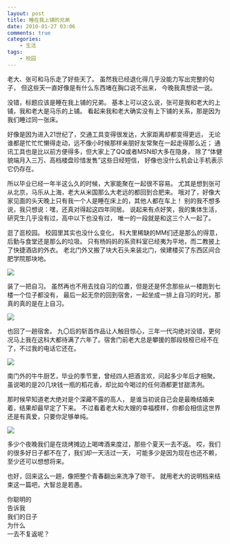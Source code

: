 ```yaml
---
layout: post
title: 睡在我上铺的兄弟
date: 2010-01-27 03:06
comments: true
categories:
    - 生活
tags:
    - 校园
---
```


老大、张可和马乐走了好些天了。
虽然我已经退化得几乎没能力写出完整的句子，
但这些天一直好像是有什么东西堵在胸口说不出来，
今晚我真想说一说。

没错，标题应该是睡在我上铺的兄弟。
基本上可以这么说，张可是我和老大的上铺，我和老大是马乐的上铺。
看起来我和老大确实没有上下铺的关系，那是因为我们睡过同一张床。

好像是因为进入21世纪了，交通工具变得很发达，大家距离却都变得更远，
无论谁都是忙忙忙懒得走动，远不像小时候那样亲朋好友常聚在一起走得那么近；
通讯工具也是比以前方便得多，但大家上了QQ或者MSN却大多在隐身，
除了“体健貌端月入三万、高档楼盘珍惜发售”这些日经短信，
好像也没什么机会让手机表示它仍存在。

所以毕业已经一年半这么久的时候，大家能聚在一起很不容易。
尤其是想到张可从北京，马乐从上海，老大从米国那么大老远的都回到合肥来。
哦对了，好像大家见面的头天晚上只有我一个人是睡在床上的，其他人都在车上！
别的我不想多说，我只想说：嘿，还真对得起这四年同居。
说起来有点好笑，我的集体生活，研究生几乎没有过，高中以下也没有过，
唯一的一段就是和这三个人一起了。

逛了逛校园。
校园里其实也没什么变化，
科大里稀缺的MM们还是那么的得意，后勤与食堂还是那么的垃圾。
只有杨妈妈的系资料室已经夷为平地，而二教披上了快捷酒店的外衣。
老北门外又搬了块大石头来装北门，侯建楼买了东西区间合肥学院那块地。

<img src="http://fmn.xnimg.cn/fmn042/20100127/0245/b_large_YrfZ_4420000853dd2d0c.jpg">

装了一把自习。
虽然再也不用去找自习的位置，但是还是怀念那些从一楼跑到七楼一个位子都没有，
最后一起无奈的回到宿舍，一起坐成一排上自习的时光，那真的真的是在上自习。

<img src="http://fmn.xnimg.cn/fmn042/20100127/0245/b_large_vufy_505e0007fa042d14.jpg">

也回了一趟宿舍。
九〇后的斩首作品让人触目惊心，三年一代沟绝对没错，更何况马上我在这科大都待满了六年了。宿舍门前老大总是攀援的那段枝桠已经不在了，不过我的电话它还在。

<img src="http://fmn.xnimg.cn/fmn043/20100127/0255/b_large_oIkP_6b6e00044dd22d0b.jpg">

南门外的牛牛厨艺，毕业的季节里，曾经四人把酒言欢，问起多少年后才相聚。
虽说喝的是20几块钱一瓶的稻花香，却比如今喝过的任何酒都更甘甜清冽。

那时候早知道老大绝对是个深藏不露的高人，
是谁当初说自己会是最晚结婚来着，结果却最早定了下来。
不过看着老大和大嫂的幸福模样，你都会相信这世界还是有真爱，只要你足够单纯。

<img src="http://fmn.xnimg.cn/fmn045/20100127/0255/b_large_3zQz_44200008548f2d0c.jpg">

多少个夜晚我们是在烧烤摊边上喝啤酒来度过，那些个夏天一去不返。
哎，我们的很多好日子都不在了，我们却一天活过一天，
可能多少是因为现在也还不赖，至少还可以想想将来。

也好，回来这么一趟，像把整个青春翻出来洗净了晾干。
就用老大的说明档来结束这一篇吧，大智总是若愚。

你聪明的  
 告诉我  
   我们的日子  
    为什么  
     一去不复返呢？  

